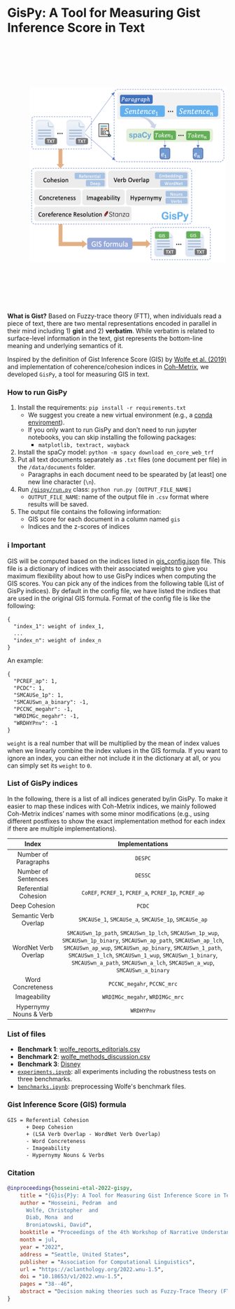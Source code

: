 # GisPy: A Tool for Measuring Gist Inference Score in Text

<p align="center">
  <img src='gispy.png' width='450' height='400' style="vertical-align:middle;margin:100px 50px">
</p>

**What is Gist?** Based on Fuzzy-trace theory (FTT), when individuals read a piece of text, there are two mental representations encoded in parallel in their mind including 1) **gist** and 2) **verbatim**. While verbatim is related to surface-level information in the text, gist represents the bottom-line meaning and underlying semantics of it.

Inspired by the definition of Gist Inference Score (GIS) by [Wolfe et al. (2019)](https://link.springer.com/content/pdf/10.3758/s13428-019-01284-4.pdf) and implementation of coherence/cohesion indices in [Coh-Metrix](http://cohmetrix.com/), we developed `GisPy`, a tool for measuring GIS in text.

### How to run GisPy
1. Install the requirements: `pip install -r requirements.txt`
   * We suggest you create a new virtual environment (e.g., a [conda enviroment](https://docs.conda.io/projects/conda/en/latest/user-guide/tasks/manage-environments.html#creating-an-environment-with-commands)).
   * If you only want to run GisPy and don't need to run jupyter notebooks, you can skip installing the following packages:
      * `matplotlib, textract, wayback`
2. Install the spaCy model: `python -m spacy download en_core_web_trf`  
3. Put all text documents separately as `.txt` files (one document per file) in the `/data/documents` folder.
   * Paragraphs in each document need to be spearated by [at least] one new line character (`\n`).  
4. Run [`/gispy/run.py`](https://github.com/phosseini/gispy/blob/master/gispy/run.py) class: `python run.py [OUTPUT_FILE_NAME]`
    * `OUTPUT_FILE_NAME`: name of the output file in `.csv` format where results will be saved.
5. The output file contains the following information:
    * GIS score for each document in a column named `gis`
    * Indices and the z-scores of indices

### :information_source: Important
GIS will be computed based on the indices listed in [gis_config.json](https://github.com/phosseini/GisPy/blob/master/gispy/gis_config.json) file. This file is a dictionary of indices with their associated weights to give you maximum flexibility about how to use GisPy indices when computing the GIS scores. You can pick any of the indices from the following table (List of GisPy indices). By default in the config file, we have listed the indices that are used in the original GIS formula. Format of the config file is like the following:
```
{
  "index_1": weight of index_1,
  ...
  "index_n": weight of index_n
}
```
An example:
```
{
  "PCREF_ap": 1,
  "PCDC": 1,
  "SMCAUSe_1p": 1,
  "SMCAUSwn_a_binary": -1,
  "PCCNC_megahr": -1,
  "WRDIMGc_megahr": -1,
  "WRDHYPnv": -1
}
```
`weight` is a real number that will be multiplied by the mean of index values when we linearly combine the index values in the GIS formula. If you want to ignore an index, you can either not include it in the dictionary at all, or you can simply set its `weight` to `0`.


### List of GisPy indices
In the following, there is a list of all indices generated by/in GisPy. To make it easier to map these indices with Coh-Metrix indices, we mainly followed Coh-Metrix indices’ names with some minor modifications (e.g., using different postfixes to show the exact implementation method for each index if there are multiple implementations).

| Index | Implementations |
| :---: | :---:|
| Number of Paragraphs | `DESPC` |
| Number of Sentences | `DESSC` |
| Referential Cohesion | `CoREF`, `PCREF_1`, `PCREF_a`, `PCREF_1p`, `PCREF_ap` |
| Deep Cohesion | `PCDC` |
| Semantic Verb Overlap | `SMCAUSe_1`, `SMCAUSe_a`, `SMCAUSe_1p`, `SMCAUSe_ap` |
| WordNet Verb Overlap | `SMCAUSwn_1p_path`, `SMCAUSwn_1p_lch`, `SMCAUSwn_1p_wup`, `SMCAUSwn_1p_binary`, `SMCAUSwn_ap_path`, `SMCAUSwn_ap_lch`, `SMCAUSwn_ap_wup`, `SMCAUSwn_ap_binary`, `SMCAUSwn_1_path`, `SMCAUSwn_1_lch`, `SMCAUSwn_1_wup`, `SMCAUSwn_1_binary`, `SMCAUSwn_a_path`, `SMCAUSwn_a_lch`, `SMCAUSwn_a_wup`, `SMCAUSwn_a_binary` |
| Word Concreteness | `PCCNC_megahr`, `PCCNC_mrc` |
| Imageability | `WRDIMGc_megahr`, `WRDIMGc_mrc` |
| Hypernymy Nouns & Verb | `WRDHYPnv` |



### List of files
* **Benchmark 1**: [wolfe_reports_editorials.csv](https://github.com/phosseini/GisPy/blob/master/data/benchmarks/wolfe_reports_editorials.csv)
* **Benchmark 2**: [wolfe_methods_discussion.csv](https://github.com/phosseini/GisPy/blob/master/data/benchmarks/wolfe_methods_discussion.csv)
* **Benchmark 3**: [Disney](https://github.com/phosseini/GisPy/tree/master/data/benchmarks/disney)
* [`experiments.ipynb`](https://github.com/phosseini/GisPy/blob/master/notebooks/experiments.ipynb): all experiments including the robustness tests on three benchmarks.
* [`benchmarks.ipynb`](https://github.com/phosseini/GisPy/blob/master/notebooks/benchmarks.ipynb): preprocessing Wolfe's benchmark files.

### Gist Inference Score (GIS) formula

```
GIS = Referential Cohesion 
      + Deep Cohesion 
      + (LSA Verb Overlap - WordNet Verb Overlap) 
      - Word Concreteness 
      - Imageability 
      - Hypernymy Nouns & Verbs
```

### Citation
```bibtex
@inproceedings{hosseini-etal-2022-gispy,
    title = "{G}is{P}y: A Tool for Measuring Gist Inference Score in Text",
    author = "Hosseini, Pedram  and
      Wolfe, Christopher  and
      Diab, Mona  and
      Broniatowski, David",
    booktitle = "Proceedings of the 4th Workshop of Narrative Understanding (WNU2022)",
    month = jul,
    year = "2022",
    address = "Seattle, United States",
    publisher = "Association for Computational Linguistics",
    url = "https://aclanthology.org/2022.wnu-1.5",
    doi = "10.18653/v1/2022.wnu-1.5",
    pages = "38--46",
    abstract = "Decision making theories such as Fuzzy-Trace Theory (FTT) suggest that individuals tend to rely on gist, or bottom-line meaning, in the text when making decisions. In this work, we delineate the process of developing GisPy, an opensource tool in Python for measuring the Gist Inference Score (GIS) in text. Evaluation of GisPy on documents in three benchmarks from the news and scientific text domains demonstrates that scores generated by our tool significantly distinguish low vs. high gist documents. Our tool is publicly available to use at: https: //github.com/phosseini/GisPy.",
}
```
